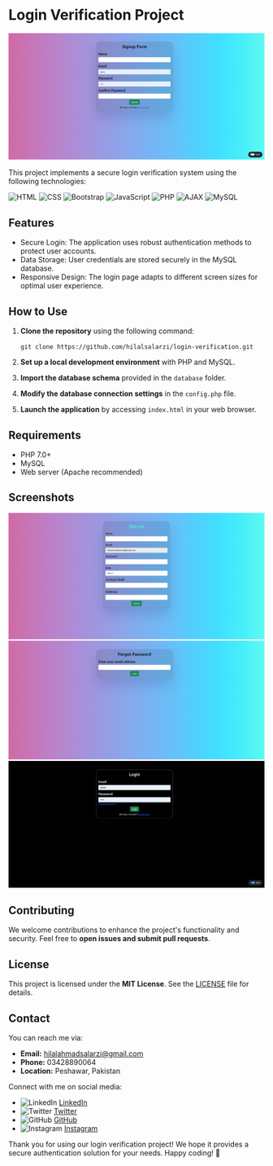 
# Login Verification Project

![Project Image](/Screenshorts/login-varification-logIn-hilalsalarzi.png) <!-- You can add an image of your project here -->

This project implements a secure login verification system using the following technologies:

![HTML](https://img.icons8.com/color/30/000000/html-5.png)
![CSS](https://img.icons8.com/color/30/000000/css3.png)
![Bootstrap](https://img.icons8.com/color/30/000000/bootstrap.png)
![JavaScript](https://img.icons8.com/color/30/000000/javascript.png)
![PHP](https://img.icons8.com/ios-filled/30/000000/php-logo.png)
![AJAX](https://img.icons8.com/ios-filled/30/000000/ajax.png)
![MySQL](https://img.icons8.com/color/30/000000/mysql-logo.png)

## Features

- Secure Login: The application uses robust authentication methods to protect user accounts.
- Data Storage: User credentials are stored securely in the MySQL database.
- Responsive Design: The login page adapts to different screen sizes for optimal user experience.

## How to Use

1. **Clone the repository** using the following command:
   ```
   git clone https://github.com/hilalsalarzi/login-verification.git
   ```

2. **Set up a local development environment** with PHP and MySQL.

3. **Import the database schema** provided in the `database` folder.

4. **Modify the database connection settings** in the `config.php` file.

5. **Launch the application** by accessing `index.html` in your web browser.

## Requirements

- PHP 7.0+
- MySQL
- Web server (Apache recommended)

## Screenshots
![Project Image](/Screenshorts/login-varification-sign-up-hilalsalarzi.png)
![Project Image](/Screenshorts/login-verification-forgot-password-php-hilalsalarzi.png)
![Project Image](/Screenshorts/login-varification-login-dark-mode-hilalsalarzi.png)

## Contributing

We welcome contributions to enhance the project's functionality and security. Feel free to **open issues and submit pull requests**.

## License

This project is licensed under the **MIT License**. See the [LICENSE](LICENSE) file for details.

## Contact

You can reach me via:

- **Email:** hilalahmadsalarzi@gmail.com
- **Phone:** 03428890064
- **Location:** Peshawar, Pakistan

Connect with me on social media:

- ![LinkedIn](https://img.icons8.com/color/20/000000/linkedin.png) [LinkedIn](https://www.linkedin.com/in/hilalsalarzi)
- ![Twitter](https://img.icons8.com/color/20/000000/twitter.png) [Twitter](https://twitter.com/hilalsalarzi)
- ![GitHub](https://img.icons8.com/color/20/000000/github.png) [GitHub](https://github.com/hilalsalarzi)
- ![Instagram](https://img.icons8.com/color/20/000000/instagram.png) [Instagram](https://www.instagram.com/hilalsalarzi/)

Thank you for using our login verification project! We hope it provides a secure authentication solution for your needs. Happy coding! 🚀
```

